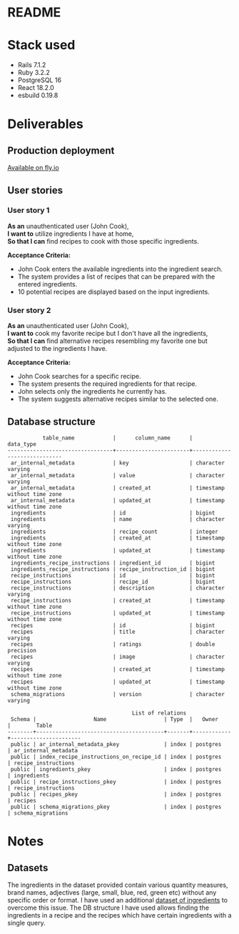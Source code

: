 # README

# Stack used
- Rails 7.1.2
- Ruby 3.2.2
- PostgreSQL 16
- React 18.2.0
- esbuild 0.19.8

# Deliverables

## Production deployment

[Available on fly.io](https://queue-linaire.fly.dev/)

## User stories

### User story 1
**As an** unauthenticated user (John Cook),  
**I want to** utilize ingredients I have at home,  
**So that I can** find recipes to cook with those specific ingredients.

**Acceptance Criteria:**
- John Cook enters the available ingredients into the ingredient search.
- The system provides a list of recipes that can be prepared with the entered ingredients.
- 10 potential recipes are displayed based on the input ingredients.

### User story 2
**As an** unauthenticated user (John Cook),  
**I want to** cook my favorite recipe but I don't have all the ingredients,  
**So that I can** find alternative recipes resembling my favorite one but adjusted to the ingredients I have.

**Acceptance Criteria:**
- John Cook searches for a specific recipe.
- The system presents the required ingredients for that recipe.
- John selects only the ingredients he currently has.
- The system suggests alternative recipes similar to the selected one.

## Database structure

```
           table_name            |      column_name      |          data_type
---------------------------------+-----------------------+-----------------------------
 ar_internal_metadata            | key                   | character varying
 ar_internal_metadata            | value                 | character varying
 ar_internal_metadata            | created_at            | timestamp without time zone
 ar_internal_metadata            | updated_at            | timestamp without time zone
 ingredients                     | id                    | bigint
 ingredients                     | name                  | character varying
 ingredients                     | recipe_count          | integer
 ingredients                     | created_at            | timestamp without time zone
 ingredients                     | updated_at            | timestamp without time zone
 ingredients_recipe_instructions | ingredient_id         | bigint
 ingredients_recipe_instructions | recipe_instruction_id | bigint
 recipe_instructions             | id                    | bigint
 recipe_instructions             | recipe_id             | bigint
 recipe_instructions             | description           | character varying
 recipe_instructions             | created_at            | timestamp without time zone
 recipe_instructions             | updated_at            | timestamp without time zone
 recipes                         | id                    | bigint
 recipes                         | title                 | character varying
 recipes                         | ratings               | double precision
 recipes                         | image                 | character varying
 recipes                         | created_at            | timestamp without time zone
 recipes                         | updated_at            | timestamp without time zone
 schema_migrations               | version               | character varying

                                       List of relations
 Schema |                  Name                  | Type  |   Owner    |        Table
--------+----------------------------------------+-------+------------+----------------------
 public | ar_internal_metadata_pkey              | index | postgres   | ar_internal_metadata
 public | index_recipe_instructions_on_recipe_id | index | postgres   | recipe_instructions
 public | ingredients_pkey                       | index | postgres   | ingredients
 public | recipe_instructions_pkey               | index | postgres   | recipe_instructions
 public | recipes_pkey                           | index | postgres   | recipes
 public | schema_migrations_pkey                 | index | postgres   | schema_migrations
 ```

# Notes 

## Datasets

The ingredients in the dataset provided contain various quantity measures, brand names, adjectives (large, small, blue, red, green etc) without any specific order or format. I have used an additional [dataset of ingredients](https://www.kaggle.com/datasets/kaggle/recipe-ingredients-dataset/) to overcome this issue. The DB structure I have used allows finding the ingredients in a recipe and the recipes which have certain ingredients with a single query.

